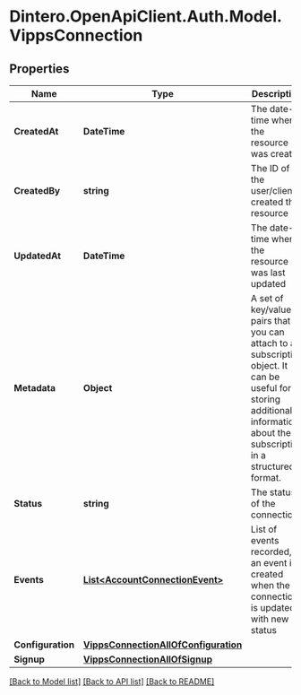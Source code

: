 # Dintero.OpenApiClient.Auth.Model.VippsConnection

## Properties

Name | Type | Description | Notes
------------ | ------------- | ------------- | -------------
**CreatedAt** | **DateTime** | The date-time when the resource was created  | [optional] [readonly] 
**CreatedBy** | **string** | The ID of the user/client created the resource  | [optional] [readonly] 
**UpdatedAt** | **DateTime** | The date-time when the resource was last updated  | [optional] [readonly] 
**Metadata** | **Object** | A set of key/value pairs that you can attach to a subscription object. It can be useful for storing additional information about the subscription in a structured format.  | [optional] 
**Status** | **string** | The status of the connection  | [optional] 
**Events** | [**List&lt;AccountConnectionEvent&gt;**](AccountConnectionEvent.md) | List of events recorded, an event is created when the connection is updated with new status  | [optional] 
**Configuration** | [**VippsConnectionAllOfConfiguration**](VippsConnectionAllOfConfiguration.md) |  | [optional] 
**Signup** | [**VippsConnectionAllOfSignup**](VippsConnectionAllOfSignup.md) |  | 

[[Back to Model list]](../README.md#documentation-for-models) [[Back to API list]](../README.md#documentation-for-api-endpoints) [[Back to README]](../README.md)


